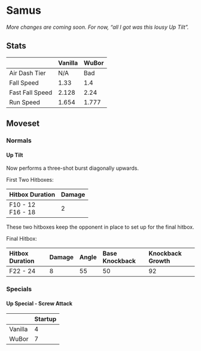 # Samus
*More changes are coming soon. For now, “all I got was this lousy Up Tilt”.*

## Stats

<datatable>

|                 | Vanilla | WuBor              |
|:--------------- |:------- |:------------------ |
| Air Dash Tier   | N/A     | Bad                |
| Fall Speed      | 1.33    | <buff>1.4</buff>   |
| Fast Fall Speed | 2.128   | <buff>2.24</buff>  |
| Run Speed       | 1.654   | <buff>1.777</buff> |

</datatable>

## Moveset

### Normals

#### Up Tilt
<ovhl>Now performs a three-shot burst diagonally upwards.</ovhl>

First Two Hitboxes:

<datatable>

| Hitbox Duration      | Damage |
|:-------------------- |:------ |
| F10 - 12<br>F16 - 18 | 2      |

</datatable>

These two hitboxes keep the opponent in place to set up for the final hitbox.

Final Hitbox:

<datatable>

| Hitbox Duration | Damage | Angle | Base Knockback | Knockback Growth |
|:--------------- |:------ |:----- |:-------------- |:---------------- |
| F22 - 24        | 8      | 55    | 50             | 92               |

</datatable>

### Specials

#### Up Special - Screw Attack

<datatable>

|         | Startup        |
|:------- |:-------------- |
| Vanilla | 4              |
| WuBor   | <nerf>7</nerf> |

</datatable>
